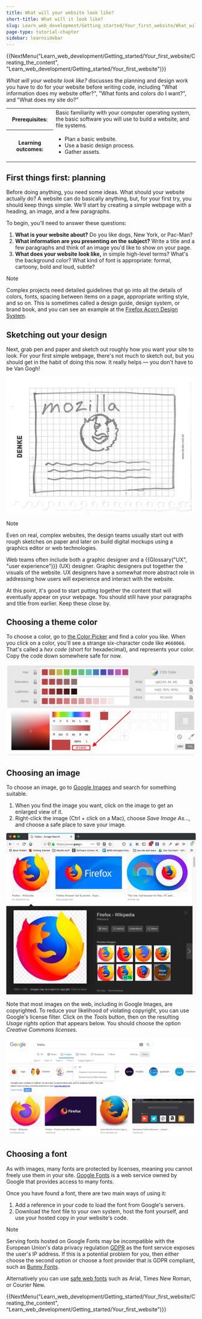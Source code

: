 ```yaml
---
title: What will your website look like?
short-title: What will it look like?
slug: Learn_web_development/Getting_started/Your_first_website/What_will_your_website_look_like
page-type: tutorial-chapter
sidebar: learnsidebar
---
```


{{NextMenu("Learn_web_development/Getting_started/Your_first_website/Creating_the_content", "Learn_web_development/Getting_started/Your_first_website")}}

_What will your website look like?_ discusses the planning and design work you have to do for your website before writing code, including "What information does my website offer?", "What fonts and colors do I want?", and "What does my site do?"

<table>
  <tbody>
    <tr>
      <th scope="row">Prerequisites:</th>
      <td>
        Basic familiarity with your computer operating system, the basic software you will use to build a website, and file systems.
      </td>
    </tr>
    <tr>
      <th scope="row">Learning outcomes:</th>
      <td>
        <ul>
          <li>Plan a basic website.</li>
          <li>Use a basic design process.</li>
          <li>Gather assets.</li>
        </ul>
      </td>
    </tr>
  </tbody>
</table>

## First things first: planning

Before doing anything, you need some ideas. What should your website actually do? A website can do basically anything, but, for your first try, you should keep things simple. We'll start by creating a simple webpage with a heading, an image, and a few paragraphs.

To begin, you'll need to answer these questions:

1. **What is your website about?** Do you like dogs, New York, or Pac-Man?
2. **What information are you presenting on the subject?** Write a title and a few paragraphs and think of an image you'd like to show on your page.
3. **What does your website look like,** in simple high-level terms? What's the background color? What kind of font is appropriate: formal, cartoony, bold and loud, subtle?

> [!NOTE]
> Complex projects need detailed guidelines that go into all the details of colors, fonts, spacing between items on a page, appropriate writing style, and so on. This is sometimes called a design guide, design system, or brand book, and you can see an example at the [Firefox Acorn Design System](https://acorn.firefox.com/latest).

## Sketching out your design

Next, grab pen and paper and sketch out roughly how you want your site to look. For your first simple webpage, there's not much to sketch out, but you should get in the habit of doing this now. It really helps — you don't have to be Van Gogh!

![A rough drawing and sketch of a website on paper](website-drawing-scan.png)

> [!NOTE]
> Even on real, complex websites, the design teams usually start out with rough sketches on paper and later on build digital mockups using a graphics editor or web technologies.
>
> Web teams often include both a graphic designer and a {{Glossary("UX", "user experience")}} (UX) designer. Graphic designers put together the visuals of the website. UX designers have a somewhat more abstract role in addressing how users will experience and interact with the website.

At this point, it's good to start putting together the content that will eventually appear on your webpage. You should still have your paragraphs and title from earlier. Keep these close by.

## Choosing a theme color

To choose a color, go to [the Color Picker](/en-US/docs/Web/CSS/CSS_colors/Color_picker_tool) and find a color you like. When you click on a color, you'll see a strange six-character code like `#660066`. That's called a _hex code_ (short for hexadecimal), and represents your color. Copy the code down somewhere safe for now.

![Color-Picker-Tool on MDN Docs website with RGB, HSL, and HEX colors ](color-picker.png)

## Choosing an image

To choose an image, go to [Google Images](https://www.google.com/imghp) and search for something suitable.

1. When you find the image you want, click on the image to get an enlarged view of it.
2. Right-click the image (Ctrl + click on a Mac), choose _Save Image As…_, and choose a safe place to save your image.

![Search results for a search term on Google Images](updated-google-images.png)

Note that most images on the web, including in Google Images, are copyrighted. To reduce your likelihood of violating copyright, you can use Google's license filter. Click on the _Tools_ button, then on the resulting _Usage rights_ option that appears below. You should choose the option _Creative Commons licenses_.

![Filtered search results to get images of Creative Commons Licenses on Google Images](updated-google-images-licensing.png)

## Choosing a font

As with images, many fonts are protected by licenses, meaning you cannot freely use them in your site. [Google Fonts](https://developers.google.com/fonts) is a web service owned by Google that provides access to many fonts.

Once you have found a font, there are two main ways of using it:

1. Add a reference in your code to load the font from Google's servers.
2. Download the font file to your own system, host the font yourself, and use your hosted copy in your website's code.

> [!NOTE]
> Serving fonts hosted on Google Fonts may be incompatible with the European Union's data privacy regulation [GDPR](https://gdpr.eu/) as the font service exposes the user's IP address. If this is a potential problem for you, then either choose the second option or choose a font provider that is GDPR compliant, such as [Bunny Fonts](https://fonts.bunny.net/about).

Alternatively you can use [safe web fonts](https://web.mit.edu/jmorzins/www/fonts.html) such as Arial, Times New Roman, or Courier New.

{{NextMenu("Learn_web_development/Getting_started/Your_first_website/Creating_the_content", "Learn_web_development/Getting_started/Your_first_website")}}
